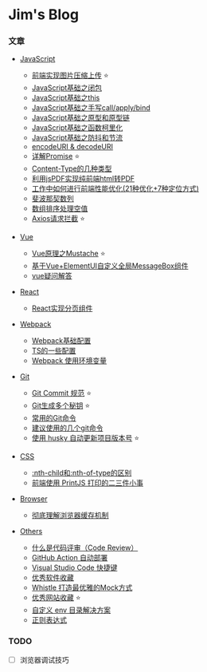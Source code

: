 # Jim's Blog

### 文章

- [JavaScript](https://github.com/jimdeng92/Blog/labels/JavaScript) 
  - [前端实现图片压缩上传](https://github.com/jimdeng92/Blog/issues/4) ⭐
  - [JavaScript基础之闭包](https://github.com/jimdeng92/Blog/issues/11)
  - [JavaScript基础之this](https://github.com/jimdeng92/Blog/issues/12) 
  - [JavaScript基础之手写call/apply/bind](https://github.com/jimdeng92/Blog/issues/13)
  - [JavaScript基础之原型和原型链](https://github.com/jimdeng92/Blog/issues/14)
  - [JavaScript基础之函数柯里化](https://github.com/jimdeng92/Blog/issues/16)
  - [JavaScript基础之防抖和节流](https://github.com/jimdeng92/Blog/issues/21)
  - [encodeURI & decodeURI](https://github.com/jimdeng92/Blog/issues/15)
  - [详解Promise](https://github.com/jimdeng92/Blog/issues/5) ⭐
  - [Content-Type的几种类型](https://github.com/jimdeng92/Blog/issues/10)
  - [利用jsPDF实现纯前端html转PDF](https://github.com/jimdeng92/Blog/issues/19)
  - [工作中如何进行前端性能优化(21种优化+7种定位方式)](https://github.com/jimdeng92/Blog/issues/20)
  - [斐波那契数列](https://github.com/jimdeng92/Blog/issues/24)
  - [数组排序处理空值](https://github.com/jimdeng92/Blog/issues/27)
  - [Axios请求拦截](https://github.com/jimdeng92/Blog/issues/33) ⭐
 
- [Vue](https://github.com/jimdeng92/Blog/labels/Vue)
  - [Vue原理之Mustache](https://github.com/jimdeng92/Blog/issues/18) ⭐
  - [基于Vue+ElementUI自定义全局MessageBox组件](https://github.com/jimdeng92/Blog/issues/26)
  - [vue疑问解答](https://github.com/jimdeng92/Blog/issues/28)
 
- [React](https://github.com/jimdeng92/Blog/labels/React)
  - [React实现分页组件](https://github.com/jimdeng92/Blog/issues/17)

- [Webpack](https://github.com/jimdeng92/Blog/labels/Webpack)
  - [Webpack基础配置](https://github.com/jimdeng92/Blog/issues/25)
  - [TS的一些配置](https://github.com/jimdeng92/Blog/issues/39)
  - [Webpack 使用环境变量](https://github.com/jimdeng92/Blog/issues/40)

- [Git](https://github.com/jimdeng92/Blog/labels/JavaScript)
  - [Git Commit 规范](https://github.com/jimdeng92/Blog/issues/3) ⭐
  - [Git生成多个秘钥](https://github.com/jimdeng92/Blog/issues/7) ⭐
  - [常用的Git命令](https://github.com/jimdeng92/Blog/issues/8)
  - [建议使用的几个git命令](https://github.com/jimdeng92/Blog/issues/9)
  - [使用 husky 自动更新项目版本号](https://github.com/jimdeng92/Blog/issues/32) ⭐
 
- [CSS](https://github.com/jimdeng92/Blog/labels/CSS)
  - [:nth-child和:nth-of-type的区别](https://github.com/jimdeng92/Blog/issues/6)
  - [前端使用 PrintJS 打印的二三件小事](https://github.com/jimdeng92/Blog/issues/34)
 
- [Browser](https://github.com/jimdeng92/Blog/labels/Browser)
  - [彻底理解浏览器缓存机制](https://github.com/jimdeng92/Blog/issues/23)
 
- [Others](https://github.com/jimdeng92/Blog/labels/Others)
  - [什么是代码评审（Code Review）](https://github.com/jimdeng92/Blog/issues/31)
  - [GitHub Action 自动部署](https://github.com/jimdeng92/Blog/issues/22)
  - [Visual Studio Code 快捷键](https://github.com/jimdeng92/Blog/issues/1)
  - [优秀软件收藏](https://github.com/jimdeng92/Blog/issues/2)
  - [Whistle 打造最优雅的Mock方式](https://github.com/jimdeng92/Blog/issues/29)
  - [优秀网站收藏](https://github.com/jimdeng92/Blog/issues/30) ⭐
  - [自定义 env 目录解决方案](https://github.com/jimdeng92/Blog/issues/36)
  - [正则表达式](https://github.com/jimdeng92/Blog/issues/38)

### TODO

- [ ] 浏览器调试技巧
